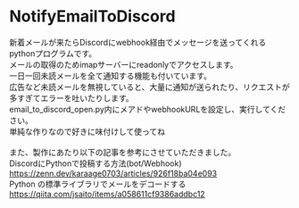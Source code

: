 # NotifyEmailToDiscord
新着メールが来たらDiscordにwebhook経由でメッセージを送ってくれるpythonプログラムです。<br>
メールの取得のためimapサーバーにreadonlyでアクセスします。<br>
一日一回未読メールを全て通知する機能も付いています。<br>
広告など未読メールを無視していると、大量に通知が送られたり、リクエストが多すぎてエラーを吐いたりします。<br>
email_to_discord_open.py内にメアドやwebhookURLを設定し、実行してください。<br>
単純な作りなので好きに味付けして使ってね<br>
<br>
また、製作にあたり以下の記事を参考にさせていただきました。<br>
DiscordにPythonで投稿する方法(bot/Webhook)<br>
https://zenn.dev/karaage0703/articles/926f18ba04e093<br>
Python の標準ライブラリでメールをデコードする<br>
https://qiita.com/jsaito/items/a058611cf9386addbc12<br>
